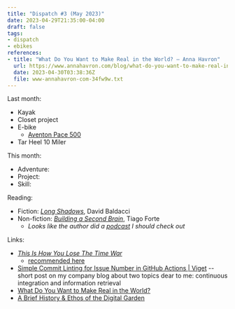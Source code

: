 ```yaml
---
title: "Dispatch #3 (May 2023)"
date: 2023-04-29T21:35:00-04:00
draft: false
tags:
- dispatch
- ebikes
references:
- title: "What Do You Want to Make Real in the World? — Anna Havron"
  url: https://www.annahavron.com/blog/what-do-you-want-to-make-real-in-the-world
  date: 2023-04-30T03:38:36Z
  file: www-annahavron-com-34fw9w.txt
---
```


Last month:

* Kayak
* Closet project
* E-bike
  * [Aventon Pace 500][1]
* Tar Heel 10 Miler

[1]: https://www.aventon.com/products/pace500-3-step-through-ebike

<!--more-->

This month:

* Adventure:
* Project:
* Skill:

Reading:

* Fiction: [_Long Shadows_][2], David Baldacci
* Non-fiction: [_Building a Second Brain_][3], Tiago Forte
  * _Looks like the author did a [podcast][4] I should check out_

[2]: https://bookshop.org/p/books/long-shadows-david-baldacci/18261851?ean=9781538719824
[3]: https://bookshop.org/p/books/building-a-second-brain-a-proven-method-to-organize-your-digital-life-and-unlock-your-creative-potential-tiago-forte/18265370?ean=9781982167387
[4]: https://www.artofmanliness.com/character/advice/podcast-816-building-a-second-brain/

Links:

* [_This Is How You Lose The Time War_][5]
  * [recommended here][6]
* [Simple Commit Linting for Issue Number in GitHub Actions | Viget][7] -- short post on my company blog about two topics dear to me: continuous integration and information retrieval
* [What Do You Want to Make Real in the World?][8]
* [A Brief History & Ethos of the Digital Garden][9]

[5]: https://bookshop.org/p/books/this-is-how-you-lose-the-time-war-amal-el-mohtar/18270911
[6]: https://warpspire.com/posts/some-favorite-reads-2022
[7]: https://www.viget.com/articles/simple-commit-linting-for-issue-number-in-github-actions/
[8]: https://www.annahavron.com/blog/what-do-you-want-to-make-real-in-the-world
[9]: https://maggieappleton.com/garden-history
